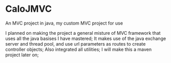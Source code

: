 # CaloJMVC
An MVC project in java, my custom MVC project for use


I planned on making the project a general misture of MVC framework that uses all the java basises I have mastered; 
It makes use of the java exchange server and thread pool, and use url parameters as routes to create controller objects;
Also integrated all utilities; I will make this a maven project later on;





